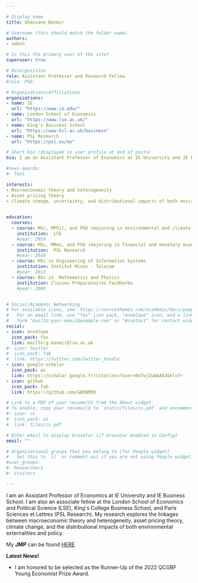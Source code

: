 ```yaml
---

# Display name
title: Ghassane Benmir

# Username (this should match the folder name)
authors:
- admin

# Is this the primary user of the site?
superuser: true

# Role/position
role: Assistant Professor and Research Fellow
#role: PhD.

# Organizations/Affiliations
organizations:
- name: IE
  url: "https://www.ie.edu/"
- name: London School of Economics
  url: "https://www.lse.ac.uk/"
- name: King's Business School
  url: "https://www.kcl.ac.uk/business"
- name: PSL Research
  url: "https://psl.eu/en"

# Short bio (displayed in user profile at end of posts)
bio: I am an Assistant Professor of Economics at IE University and IE Business School. I am also an associate fellow at the London School of Economics and Political Science (LSE), King's College Business School, and Paris Sciences et Lettres (PSL Research). My research explores the linkages between macroeconomic theory and heterogeneity, asset pricing theory, climate change, and the distributional impacts of both environmental externalities and policy.

#news-awards: 
#- Test

interests:
- Macroeconomic theory and heterogeneity
- Asset pricing theory
- Climate change, uncertainty, and distributional impacts of both environmental externalities and policy.
 

education:
  courses:
  - course: MSc, MPhil, and PhD (majoring in environmental and climate change economics)
    institution:  LSE 
    #year: 2019  
  - course: MSc, MRes, and PhD (majoring in financial and monetary economics)
    institution:  PSL Research 
    #year: 2018  
  - course: MSc in Engineering of Information Systems
    institution: Institut Mines - Telecom
    #year: 2013
  - course: BSc in  Mathematics and Physics
    institution: Classes Préparatoires Faidherbe
    #year: 2009


# Social/Academic Networking
# For available icons, see: https://sourcethemes.com/academic/docs/page-builder/#icons
#   For an email link, use "fas" icon pack, "envelope" icon, and a link in the
#   form "mailto:your-email@example.com" or "#contact" for contact widget.
social:
- icon: envelope
  icon_pack: fas
  link: mailto:g.benmir@lse.ac.uk
#- icon: twitter
#  icon_pack: fab
#  link: https://twitter.com/twitter_handle
- icon: google-scholar
  icon_pack: ai
  link: https://scholar.google.fr/citations?user=0oTwj2wAAAAJ&hl=fr
- icon: github
  icon_pack: fab
  link: https://github.com/GBENMIR

# Link to a PDF of your resume/CV from the About widget.
# To enable, copy your resume/CV to `static/files/cv.pdf` and uncomment the lines below.
#- icon: cv
#  icon_pack: ai
#  link: files/cv.pdf

# Enter email to display Gravatar (if Gravatar enabled in Config)
email: ""

# Organizational groups that you belong to (for People widget)
#   Set this to `[]` or comment out if you are not using People widget.
#user_groups:
#- Researchers
#- Visitors

---
```

I am an Assistant Professor of Economics at IE University and IE Business School. I am also an associate fellow at the London School of Economics and Political Science (LSE), King's College Business School, and Paris Sciences et Lettres (PSL Research). My research explores the linkages between macroeconomic theory and heterogeneity, asset pricing theory, climate change, and the distributional impacts of both environmental externalities and policy.

My **JMP** can be found [HERE](files/job-market-paper.pdf)

**Latest News!**
- I am honored to be selected as the Runner-Up of the 2022 QCGBF Young Economist Prize Award.